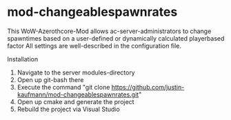 # mod-changeablespawnrates

This WoW-Azerothcore-Mod allows ac-server-administrators to change spawntimes based on a user-defined or dynamically calculated playerbased factor
All settings are well-described in the configuration file.

Installation
  1. Navigate to the server modules-directory
  2. Open up git-bash there
  3. Execute the command "git clone https://github.com/justin-kaufmann/mod-changeablespawnrates.git"
  4. Open up cmake and generate the project
  5. Rebuild the project via Visual Studio
